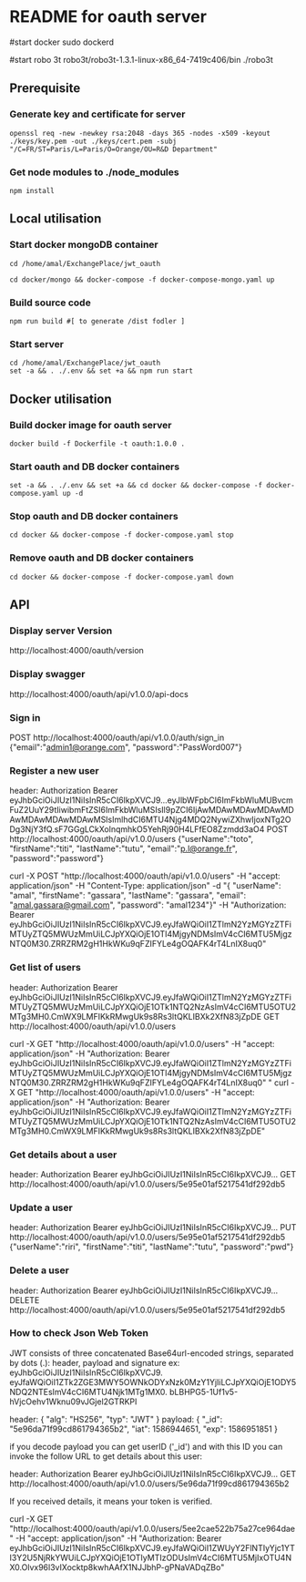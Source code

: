 # README for oauth server
#start docker
sudo dockerd

#start robo 3t
robo3t/robo3t-1.3.1-linux-x86_64-7419c406/bin
./robo3t

## Prerequisite

### Generate key and certificate for server

    openssl req -new -newkey rsa:2048 -days 365 -nodes -x509 -keyout ./keys/key.pem -out ./keys/cert.pem -subj "/C=FR/ST=Paris/L=Paris/O=Orange/OU=R&D Department"

### Get node modules to ./node_modules

    npm install

## Local utilisation

### Start docker mongoDB container
    cd /home/amal/ExchangePlace/jwt_oauth

    cd docker/mongo && docker-compose -f docker-compose-mongo.yaml up

### Build source code

    npm run build #[ to generate /dist fodler ]

### Start server
    cd /home/amal/ExchangePlace/jwt_oauth
    set -a && . ./.env && set +a && npm run start

## Docker utilisation

### Build docker image for oauth server

    docker build -f Dockerfile -t oauth:1.0.0 .

### Start oauth and DB docker containers

    set -a && . ./.env && set +a && cd docker && docker-compose -f docker-compose.yaml up -d

### Stop oauth and DB docker containers

    cd docker && docker-compose -f docker-compose.yaml stop

### Remove oauth and DB docker containers

    cd docker && docker-compose -f docker-compose.yaml down

## API

### Display server Version

http://localhost:4000/oauth/version

### Display swagger

http://localhost:4000/oauth/api/v1.0.0/api-docs

### Sign in

POST http://localhost:4000/oauth/api/v1.0.0/auth/sign_in
{"email":"admin1@orange.com", "password":"PassWord007"}

### Register a new user

header: Authorization Bearer eyJhbGciOiJIUzI1NiIsInR5cCI6IkpXVCJ9...eyJlbWFpbCI6ImFkbWluMUBvcmFuZ2UuY29tIiwibmFtZSI6ImFkbWluMSIsIl9pZCI6IjAwMDAwMDAwMDAwMDAwMDAwMDAwMDAwMSIsImlhdCI6MTU4Njg4MDQ2NywiZXhwIjoxNTg2ODg3NjY3fQ.sF7GGgLCkXolnqmhkO5YehRj90H4LFfEO8Zzmdd3aO4
POST http://localhost:4000/oauth/api/v1.0.0/users
{"userName":"toto", "firstName":"titi", "lastName":"tutu", "email":"p.l@orange.fr", "password":"password"}

curl -X POST "http://localhost:4000/oauth/api/v1.0.0/users" -H  "accept: application/json" -H  "Content-Type: application/json" -d "{  \"userName\": \"amal\",  \"firstName\": \"gassara\",  \"lastName\": \"gassara\",  \"email\": \"amal.gassara@gmail.com\",  \"password\": \"amal1234\"}" -H "Authorization: Bearer eyJhbGciOiJIUzI1NiIsInR5cCI6IkpXVCJ9.eyJfaWQiOiI1ZTlmN2YzMGYzZTFiMTUyZTQ5MWUzMmUiLCJpYXQiOjE1OTI4MjgyNDMsImV4cCI6MTU5MjgzNTQ0M30.ZRRZRM2gH1HkWKu9qFZIFYLe4gOQAFK4rT4LnIX8uq0"
### Get list of users

header: Authorization Bearer eyJhbGciOiJIUzI1NiIsInR5cCI6IkpXVCJ9.eyJfaWQiOiI1ZTlmN2YzMGYzZTFiMTUyZTQ5MWUzMmUiLCJpYXQiOjE1OTk1NTQ2NzAsImV4cCI6MTU5OTU2MTg3MH0.CmWX9LMFIKkRMwgUk9s8Rs3ltQKLIBXk2XfN83jZpDE
GET http://localhost:4000/oauth/api/v1.0.0/users

curl -X GET "http://localhost:4000/oauth/api/v1.0.0/users" -H "accept: application/json" -H "Authorization: Bearer eyJhbGciOiJIUzI1NiIsInR5cCI6IkpXVCJ9.eyJfaWQiOiI1ZTlmN2YzMGYzZTFiMTUyZTQ5MWUzMmUiLCJpYXQiOjE1OTI4MjgyNDMsImV4cCI6MTU5MjgzNTQ0M30.ZRRZRM2gH1HkWKu9qFZIFYLe4gOQAFK4rT4LnIX8uq0"
"
curl -X GET "http://localhost:4000/oauth/api/v1.0.0/users" -H  "accept: application/json" -H  "Authorization: Bearer eyJhbGciOiJIUzI1NiIsInR5cCI6IkpXVCJ9.eyJfaWQiOiI1ZTlmN2YzMGYzZTFiMTUyZTQ5MWUzMmUiLCJpYXQiOjE1OTk1NTQ2NzAsImV4cCI6MTU5OTU2MTg3MH0.CmWX9LMFIKkRMwgUk9s8Rs3ltQKLIBXk2XfN83jZpDE"
### Get details about a user

header: Authorization Bearer eyJhbGciOiJIUzI1NiIsInR5cCI6IkpXVCJ9...
GET http://localhost:4000/oauth/api/v1.0.0/users/5e95e01af5217541df292db5

### Update a user

header: Authorization Bearer eyJhbGciOiJIUzI1NiIsInR5cCI6IkpXVCJ9...
PUT http://localhost:4000/oauth/api/v1.0.0/users/5e95e01af5217541df292db5
{"userName":"riri", "firstName":"titi", "lastName":"tutu", "password":"pwd"}

### Delete a user

header: Authorization Bearer eyJhbGciOiJIUzI1NiIsInR5cCI6IkpXVCJ9...
DELETE http://localhost:4000/oauth/api/v1.0.0/users/5e95e01af5217541df292db5

### How to check Json Web Token

JWT consists of three concatenated Base64url-encoded strings, separated by dots (.): header, payload and signature
ex: eyJhbGciOiJIUzI1NiIsInR5cCI6IkpXVCJ9.
    eyJfaWQiOiI1ZTk2ZGE3MWY5OWNkODYxNzk0MzY1YjIiLCJpYXQiOjE1ODY5NDQ2NTEsImV4cCI6MTU4Njk1MTg1MX0.
    bLBHPG5-1Uf1v5-hVjcOehv1Wknu09vJGjel2GTRKPI

header: { "alg": "HS256", "typ": "JWT" }
payload: { "_id": "5e96da71f99cd861794365b2", "iat": 1586944651, "exp": 1586951851 }

if you decode payload you can get userID ('_id')
and with this ID you can invoke the follow URL to get details about this user:

header: Authorization Bearer eyJhbGciOiJIUzI1NiIsInR5cCI6IkpXVCJ9...
GET http://localhost:4000/oauth/api/v1.0.0/users/5e96da71f99cd861794365b2

If you received details, it means your token is verified.

curl -X GET "http://localhost:4000/oauth/api/v1.0.0/users/5ee2cae522b75a27ce964dae" -H "accept: application/json" -H "Authorization: Bearer eyJhbGciOiJIUzI1NiIsInR5cCI6IkpXVCJ9.eyJfaWQiOiI1ZWUyY2FlNTIyYjc1YTI3Y2U5NjRkYWUiLCJpYXQiOjE1OTIyMTIzODUsImV4cCI6MTU5MjIxOTU4NX0.Olvx96l3vIXocktp8kwhAAfX1NJJbhP-gPNaVADqZBo"
